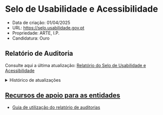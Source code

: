 # Selo de Usabilidade e Acessibilidade

- Data de criação: 01/04/2025
- URL: https://selo.usabilidade.gov.pt
- Propriedade: ARTE, I.P.
- Candidatura: Ouro
  
## Relatório de Auditoria

Consulte aqui a última atualização: [Relatório do Selo de Usabilidade e Acessibilidade](https://unidade-acesso.github.io/report_001/relatorio_report_001.html)

<details>
  <summary>Histórico de atualizações</summary>
  <ul aria-lagel="lista de relatórios já efetuados">
  <li><a href="https://unidade-acesso.github.io/report_001/01042025_report_001.html">(01/04/2025). Relatório do Selo de Usabilidade e Acessibilidade</li>
  </ul>
</details>

## Recursos de apoio para as entidades

- [Guia de utilização do relatório de auditorias](https://unidade-acesso.github.io/reports/guiao.html)
